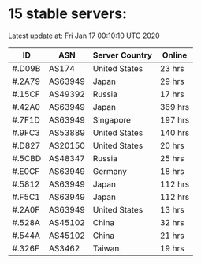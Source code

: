 # 15 stable servers:

Latest update at: Fri Jan 17 00:10:10 UTC 2020

| ID | ASN | Server Country | Online |
| -- | --- | -------------- | ------ |
| #.D09B | AS174 | United States | 23 hrs |
| #.2A79 | AS63949 | Japan | 29 hrs |
| #.15CF | AS49392 | Russia | 17 hrs |
| #.42A0 | AS63949 | Japan | 369 hrs |
| #.7F1D | AS63949 | Singapore | 197 hrs |
| #.9FC3 | AS53889 | United States | 140 hrs |
| #.D827 | AS20150 | United States | 20 hrs |
| #.5CBD | AS48347 | Russia | 25 hrs |
| #.E0CF | AS63949 | Germany | 18 hrs |
| #.5812 | AS63949 | Japan | 112 hrs |
| #.F5C1 | AS63949 | Japan | 112 hrs |
| #.2A0F | AS63949 | United States | 13 hrs |
| #.528A | AS45102 | China | 32 hrs |
| #.544A | AS45102 | China | 21 hrs |
| #.326F | AS3462 | Taiwan | 19 hrs |

